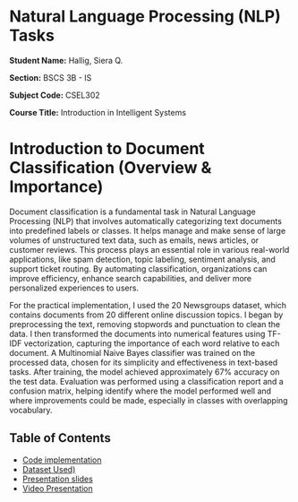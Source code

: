 # Natural Language Processing (NLP) Tasks 



**Student Name:** Hallig, Siera Q.

**Section:** BSCS 3B - IS

**Subject Code:** CSEL302 

**Course Title:** Introduction in Intelligent Systems


# Introduction to Document Classification (Overview & Importance) 

Document classification is a fundamental task in Natural Language Processing (NLP) that involves automatically categorizing text documents into predefined labels or classes. It helps manage and make sense of large volumes of unstructured text data, such as emails, news articles, or customer reviews. This process plays an essential role in various real-world applications, like spam detection, topic labeling, sentiment analysis, and support ticket routing. By automating classification, organizations can improve efficiency, enhance search capabilities, and deliver more personalized experiences to users.

For the practical implementation, I used the 20 Newsgroups dataset, which contains documents from 20 different online discussion topics. I began by preprocessing the text, removing stopwords and punctuation to clean the data. I then transformed the documents into numerical features using TF-IDF vectorization, capturing the importance of each word relative to each document. A Multinomial Naive Bayes classifier was trained on the processed data, chosen for its simplicity and effectiveness in text-based tasks. After training, the model achieved approximately 67% accuracy on the test data. Evaluation was performed using a classification report and a confusion matrix, helping identify where the model performed well and where improvements could be made, especially in classes with overlapping vocabulary.

## Table of Contents
*   [Code implementation](Code_implementation/Document_Classification.ipynb)
*   [Dataset Used)](Dataset/20_newsgroups.tar.gz)
*   [Presentation slides](Presentation/Introduction_to_Document_Classification.pptx)
*   [Video Presentation](Presentation/Introduction_to_Document_Classification_(Video_Presentation).mp4)
